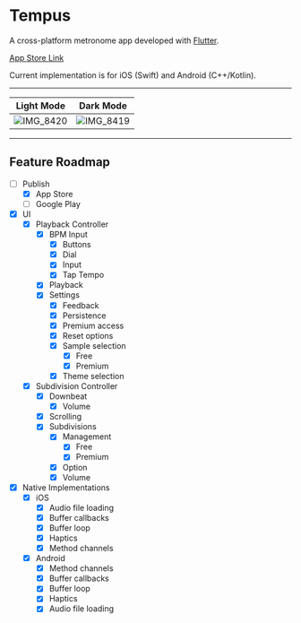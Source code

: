 # Tempus

A cross-platform metronome app developed with [Flutter](https://flutter.dev/).

[App Store Link](https://apps.apple.com/us/app/tempus-metronome/id6738511466)

Current implementation is for iOS (Swift) and Android (C++/Kotlin).

---

Light Mode | Dark Mode
:-:|:-:
![IMG_8420](https://github.com/user-attachments/assets/f1628d2d-85c9-4f8f-930f-cd923ed68442) |  ![IMG_8419](https://github.com/user-attachments/assets/2e437d2d-00c1-477c-9d5f-63c762c03704)


---

## Feature Roadmap
- [ ] Publish
  - [x] App Store
  - [ ] Google Play
- [x] UI
  - [x] Playback Controller
    - [x] BPM Input
      - [x] Buttons
      - [x] Dial
      - [x] Input
      - [x] Tap Tempo
    - [x] Playback
    - [x] Settings
      - [x] Feedback
      - [x] Persistence
      - [x] Premium access
      - [x] Reset options
      - [x] Sample selection
        - [x] Free
        - [x] Premium
      - [x] Theme selection
  - [x] Subdivision Controller
    - [x] Downbeat
      - [x] Volume 
    - [x] Scrolling
    - [x] Subdivisions
      - [x] Management
        - [x] Free
        - [x] Premium
      - [x] Option
      - [x] Volume
- [x] Native Implementations
  - [x] iOS
    - [x] Audio file loading
    - [x] Buffer callbacks
    - [x] Buffer loop
    - [x] Haptics
    - [x] Method channels
  - [x] Android
    - [x] Method channels
    - [x] Buffer callbacks
    - [x] Buffer loop
    - [x] Haptics
    - [x] Audio file loading
